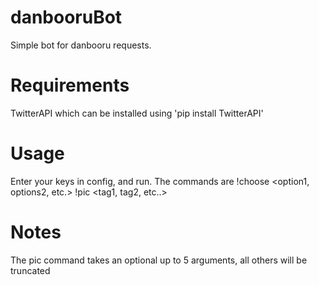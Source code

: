 # danbooruBot
Simple bot for danbooru requests.

# Requirements
TwitterAPI which can be installed using 'pip install TwitterAPI'

# Usage
Enter your keys in config, and run. The commands are
!choose <option1, options2, etc.>
!pic <tag1, tag2, etc..>

# Notes
The pic command takes an optional up to 5 arguments, all others will be truncated
